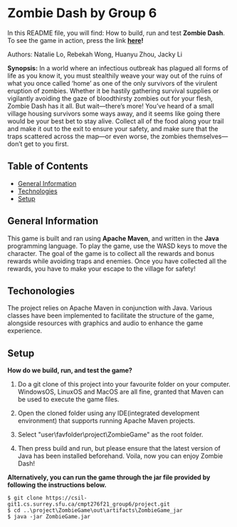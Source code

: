 # Zombie Dash by Group 6

In this README file, you will find: How to build, run and test **Zombie Dash**. To see the game in action, press the link
**[here](https://www.youtube.com/watch?v=_uVIVFhByXI)!**

Authors: Natalie Lo, Rebekah Wong, Huanyu Zhou, Jacky Li

**Synopsis:** In a world where an infectious outbreak has plagued all forms of life as you know it, you must stealthily weave your way out of the ruins of what you once called ‘home’ as one of the only survivors of the virulent eruption of zombies. Whether it be hastily gathering survival supplies or vigilantly avoiding the gaze of bloodthirsty zombies out for your flesh, Zombie Dash has it all. But wait—there’s more! You’ve heard of a small village housing survivors some ways away, and it seems like going there would be your best bet to stay alive. Collect all of the food along your trail and make it out to the exit to ensure your safety, and make sure that the traps scattered across the map—or even worse, the zombies themselves—don’t get to you first.

## Table of Contents

* [General Information](#general-info)
* [Technologies](#Technologies)
* [Setup](#setup)

## General Information
This game is built and ran using **Apache Maven**, and written in the **Java** programming language. To play the game, use the WASD keys to move the character. The goal of the game is to collect all the rewards and bonus rewards while avoiding traps and enemies. Once you have collected all the rewards, you have to make your escape to the village for safety!

## Techonologies
The project relies on Apache Maven in conjunction with Java. Various classes have been implemented to facilitate the structure of the game, alongside resources with graphics and audio to enhance the game experience.

## Setup
**How do we build, run, and test the game?**

1. Do a git clone of this project into your favourite folder on your computer. WindowsOS, LinuxOS and MacOS are all fine, granted that Maven can be used to execute the game files.

2. Open the cloned folder using any IDE(integrated development environment) that supports running Apache Maven projects.

3. Select "user\favfolder\project\ZombieGame" as the root folder.

4. Then press build and run, but please ensure that the latest version of Java has been installed beforehand. Voila, now you can enjoy Zombie Dash!

**Alternatively, you can run the game through the jar file provided by following the instructions below.**

```
$ git clone https://csil-git1.cs.surrey.sfu.ca/cmpt276f21_group6/project.git
$ cd ..\project\ZombieGame\out\artifacts\ZombieGame_jar
$ java -jar ZombieGame.jar

```
